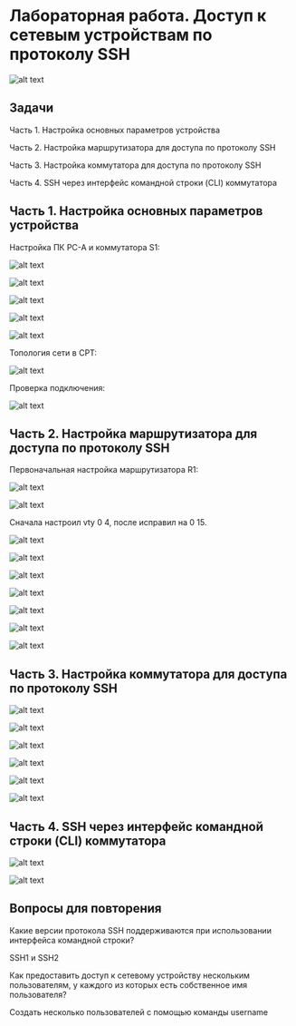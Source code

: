 # Лабораторная работа. Доступ к сетевым устройствам по протоколу SSH

![alt text](https://raw.githubusercontent.com/rpv101101/OTUS-homework/main/lab5/IMG/0_%D0%A2%D0%BE%D0%BF%D0%BE%D0%BB%D0%BE%D0%B3%D0%B8%D1%8F.png)

## Задачи
Часть 1. Настройка основных параметров устройства

Часть 2. Настройка маршрутизатора для доступа по протоколу SSH

Часть 3. Настройка коммутатора для доступа по протоколу SSH

Часть 4. SSH через интерфейс командной строки (CLI) коммутатора

## Часть 1. Настройка основных параметров устройства

Настройка ПК PC-A и коммутатора S1:

![alt text](https://raw.githubusercontent.com/rpv101101/OTUS-homework/main/lab5/IMG/1_%D0%9D%D0%B0%D1%81%D1%82%D1%80%D0%BE%D0%B9%D0%BA%D0%B0_PCA_1.png)

![alt text](https://raw.githubusercontent.com/rpv101101/OTUS-homework/main/lab5/IMG/2_%D0%9D%D0%B0%D1%81%D1%82%D1%80%D0%BE%D0%B9%D0%BA%D0%B0_PCA_2.png)

![alt text](https://raw.githubusercontent.com/rpv101101/OTUS-homework/main/lab5/IMG/3_conf_vlan_1.png)

![alt text](https://raw.githubusercontent.com/rpv101101/OTUS-homework/main/lab5/IMG/4_conf_def_gateway.png)

![alt text](https://raw.githubusercontent.com/rpv101101/OTUS-homework/main/lab5/IMG/5_show_ip_brief.png)

Топология сети в CPT:

![alt text](https://raw.githubusercontent.com/rpv101101/OTUS-homework/main/lab5/IMG/2022-12-11%2014_09_33-Cisco%20Packet%20Tracer.png)

Проверка подключения:

![alt text](https://raw.githubusercontent.com/rpv101101/OTUS-homework/main/lab5/IMG/8_R1_ping_test.png)


## Часть 2. Настройка маршрутизатора для доступа по протоколу SSH

Первоначальная настройка маршрутизатора R1:

![alt text](https://raw.githubusercontent.com/rpv101101/OTUS-homework/main/lab5/IMG/6_R1_setup.png)

![alt text](https://raw.githubusercontent.com/rpv101101/OTUS-homework/main/lab5/IMG/7_R1_setup2.png)

Сначала настроил vty 0 4, после исправил на 0 15.

![alt text](https://raw.githubusercontent.com/rpv101101/OTUS-homework/main/lab5/IMG/20_R1_enabling_ssh_and_telnet.png)

![alt text](https://raw.githubusercontent.com/rpv101101/OTUS-homework/main/lab5/IMG/9_banner_setup.png)

![alt text](https://raw.githubusercontent.com/rpv101101/OTUS-homework/main/lab5/IMG/10_domain_setup.png)

![alt text](https://raw.githubusercontent.com/rpv101101/OTUS-homework/main/lab5/IMG/11_generate_RSA.png)

![alt text](https://raw.githubusercontent.com/rpv101101/OTUS-homework/main/lab5/IMG/13_admin_password_setup.png)

![alt text](https://raw.githubusercontent.com/rpv101101/OTUS-homework/main/lab5/IMG/20_R1_enabling_ssh_and_telnet.png)

![alt text](https://raw.githubusercontent.com/rpv101101/OTUS-homework/main/lab5/IMG/21_SSH_test.png)

## Часть 3. Настройка коммутатора для доступа по протоколу SSH

![alt text](https://raw.githubusercontent.com/rpv101101/OTUS-homework/main/lab5/IMG/12_vty_setup.png.png)

![alt text](https://raw.githubusercontent.com/rpv101101/OTUS-homework/main/lab5/IMG/15_S1_setup.png)

![alt text](https://raw.githubusercontent.com/rpv101101/OTUS-homework/main/lab5/IMG/16_S1_banner_setup.png)

![alt text](https://raw.githubusercontent.com/rpv101101/OTUS-homework/main/lab5/IMG/17_S1_RSA_.png)

![alt text](https://raw.githubusercontent.com/rpv101101/OTUS-homework/main/lab5/IMG/18_S1_SSH_setup.png)

![alt text](https://raw.githubusercontent.com/rpv101101/OTUS-homework/main/lab5/IMG/19_S1_vty_setup.png)


## Часть 4. SSH через интерфейс командной строки (CLI) коммутатора

![alt text](https://raw.githubusercontent.com/rpv101101/OTUS-homework/main/lab5/IMG/22_SSH_QM.png)

![alt text](https://raw.githubusercontent.com/rpv101101/OTUS-homework/main/lab5/IMG/23_SSH_test2.png)


## Вопросы для повторения

Какие версии протокола SSH поддерживаются при использовании интерфейса командной строки?

SSH1 и SSH2

Как предоставить доступ к сетевому устройству нескольким пользователям, у каждого из которых есть собственное имя пользователя?

Создать несколько пользователей с помощью команды username 
